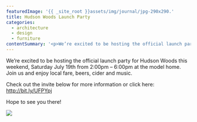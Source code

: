 ```yaml
---
featuredImage: '{{ _site_root }}assets/img/journal/jpg-290x290.'
title: Hudson Woods Launch Party
categories:
  - architecture
  - design
  - furniture
contentSummary: '<p>We’re excited to be hosting the official launch party for Hudson Woods this weekend, Saturday July 19th from 2:00pm – 6:00pm at the model home. Join us and enjoy local fare, beers, cider and music. Check out the invite below for more information or click here: http://bit.ly/UFPYpj Hope to see you there!</p>'
---
```

<p>We’re excited to be hosting the official launch party for Hudson Woods this weekend, Saturday July 19th from 2:00pm – 6:00pm at the model home. Join us and enjoy local fare, beers, cider and music.</p><p>Check out the invite below for more information or click here: <a href="http://bit.ly/UFPYpj">http://bit.ly/UFPYpj</a></p><p>Hope to see you there!</p><p><img src="/assets/img/journal/HWinvite1-20140717214249.jpg"></p>